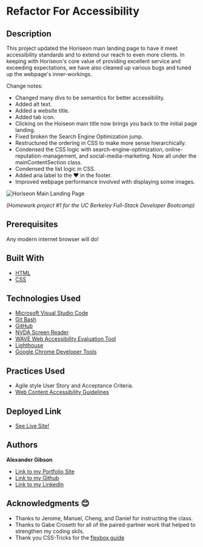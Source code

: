 # Refactor For Accessibility

## Description

This project updated the Horiseon main landing page to have it meet accessibility standards and to extend our reach to even more clients. In keeping with Horiseon's core value of providing excellent service and exceeding expectations, we have also cleaned up various bugs and tuned up the webpage's inner-workings. 

Change notes:
- Changed many divs to be semantics for better accessibility.
- Added alt text.
- Added a website title.
- Added tab icon.
- Clicking on the Hoiseon main title now brings you back to the initial page landing.
- Fixed broken the Search Engine Optimization jump.
- Restructured the ordering in CSS to make more sense hierarchically.
- Condensed the CSS logic with search-engine-optimization, online-reputation-management, and social-media-marketing. Now all under the mainContentSection class.
- Condensed the list logic in CSS.
- Added aria label to the ❤️ in the footer.
- Improved webpage performance involved with displaying some images.


![Horiseon Main Landing Page](https://github.com/argibson02/RefactorForAccessibility/blob/main/Reference%20Page/01-html-css-git-homework-demo.png?raw=true)


*(Homework project #1 for the UC Berkeley Full-Stack Developer Bootcamp)*

## Prerequisites
Any modern internet browser will do!

## Built With

* [HTML](https://developer.mozilla.org/en-US/docs/Web/HTML)
* [CSS](https://developer.mozilla.org/en-US/docs/Web/CSS)

## Technologies Used

* [Microsoft Visual Studio Code](https://code.visualstudio.com/)
* [Git Bash](https://git-scm.com/downloads)
* [GitHub](https://github.com/)
* [NVDA Screen Reader](https://www.nvaccess.org/)
* [WAVE Web Accessibility Evaluation Tool](https://wave.webaim.org/)
* [Lighthouse](https://developers.google.com/web/tools/lighthouse/)
* [Google Chrome Developer Tools](https://developer.chrome.com/docs/devtools/)

## Practices Used

* Agile style User Story and Acceptance Criteria.
* [Web Content Accessibility Guidelines](https://www.w3.org/WAI/standards-guidelines/wcag/)

## Deployed Link

* [See Live Site!](https://argibson02.github.io/RefactorForAccessibility/)

## Authors

**Alexander Gibson** 

- [Link to my Portfolio Site](https://argibson02.github.io/)
- [Link to my Github](https://github.com/argibson02)
- [Link to my LinkedIn](www.linkedin.com/in/alexander-gibson-1b0bb6105)

## Acknowledgments 😊

- Thanks to Jerome, Manuel, Cheng, and Daniel for instructing the class.
- Thanks to Gabe Crosetti for all of the paired-partner work that helped to strengthen my coding skils. 
- Thank you CSS-Tricks for the [flexbox guide](https://css-tricks.com/snippets/css/a-guide-to-flexbox/)
